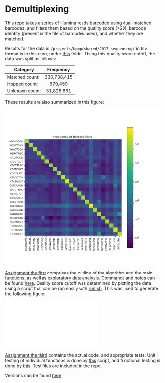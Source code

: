 # Demultiplexing
This repo takes a series of Illumina reads barcoded using dual-matched barcodes, and filters them based on the quality score (>20), barcode identity (present in the file of barcodes used), and whether they are matched. 

Results for the data in `/projects/bgmp/shared/2017_sequencing/` in tsv format is in this repo, under [this](results_summarized/) folder. Using this quality score cutoff, the data was split as follows:

| Category       |  Frequency  |
| -------------- | :---------: |
| Matched count: | 330,738,415 |
|  Hopped count: |   679,459   |
| Unknown count: | 31,828,861  |

These results are also summarized in this figure:

![fig1](results_summarized/fig1.png)

[Assignment the first](Assignment-the-first/) comprises the outline of the algorithm and the main functions, as well as exploratory data analysis. Commands and notes can be found [here](Assignment-the-first/Assignment_The_First_Working_Notes.pdf). Quality score cutoff was determined by plotting the data using a script that can be run easily with [run.sh](run.sh). This was used to generate the following figure:

![fig0](Assignment-the-first/quality_hist.py)

[Assignment the third](Assignment-the-third/) contains the actual code, and appropriate tests.
Unit testing of individual functions is done by [this](Assignment-the-third/test_functions.sh) script, and functional testing is done by [this](Assignment-the-third/test_whole_script.sh). Test files are included in the repo. 

Versions can be found [here](Assignment-the-third/Versions.md).

